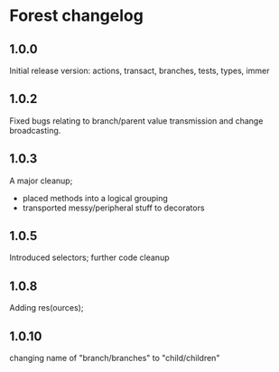 # Forest changelog

## 1.0.0 

Initial release version: actions, transact, branches, tests, types, immer

## 1.0.2

Fixed bugs relating to branch/parent value transmission and change broadcasting.

## 1.0.3

A major cleanup;

* placed methods into a logical grouping
* transported messy/peripheral stuff to decorators

## 1.0.5 

Introduced selectors; further code cleanup 

## 1.0.8

Adding res(ources);

## 1.0.10

changing name of "branch/branches" to "child/children"